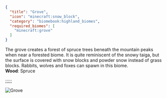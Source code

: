 ```json
{
  "title": "Grove",
  "icon": "minecraft:snow_block",
  "category": "biomebook:highland_biomes",
  "required_biomes": [
    "minecraft:grove"
  ]
}
```

The grove creates a forest of spruce trees beneath the mountain peaks when near a forested biome. It is quite reminiscent of the snowy taiga, but the surface is covered with snow blocks and powder snow instead of grass blocks. Rabbits, wolves and foxes can spawn in this biome.\
**Wood**: Spruce

;;;;;

![Grove](biomebook:textures/gui/biomes/grove.png,fit)